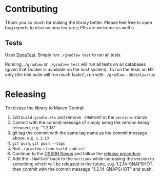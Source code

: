 # Contributing

Thank you so much for making the library better.
Please feel free to open bug reports to discuss new features; PRs are welcome as well :)

## Tests

Uses [DynaTest](https://github.com/mvysny/dynatest). Simply run `./gradlew test` to run all tests.

Running `./gradlew` or `./gradlew test` will run all tests on all databases (given that
Docker is available on the host system). To run the tests on H2 only
(the test suite will run much faster), run with `./gradlew -Dh2only=true`

# Releasing

To release the library to Maven Central:

1. Edit `build.gradle.kts` and remove `-SNAPSHOT` in the `version=` stanza
2. Commit with the commit message of simply being the version being released, e.g. "1.2.13"
3. git tag the commit with the same tag name as the commit message above, e.g. `1.2.13`
4. `git push`, `git push --tags`
5. Run `./gradlew clean build publish`
6. Continue to the [OSSRH Nexus](https://oss.sonatype.org/#stagingRepositories) and follow the [release procedure](https://central.sonatype.org/pages/releasing-the-deployment.html).
7. Add the `-SNAPSHOT` back to the `version=` while increasing the version to something which will be released in the future,
   e.g. 1.2.14-SNAPSHOT, then commit with the commit message "1.2.14-SNAPSHOT" and push.
